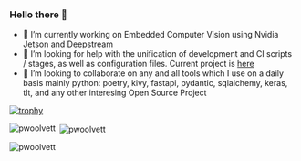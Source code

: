 ### Hello there 👋

- 🔭 I’m currently working on Embedded Computer Vision using Nvidia Jetson and Deepstream
- 🤔 I’m looking for help with the unification of development and CI scripts / stages, as well as configuration files. Current project is [here](https://github.com/pwoolvett/drytoml/)
- 👯 I’m looking to collaborate on any and all tools which I use on a daily basis mainly python: poetry, kivy, fastapi, pydantic, sqlalchemy, keras, tlt, and any other interesing Open Source Project

[![trophy](https://github-profile-trophy.vercel.app/?username=pwoolvett&no-frame=true&no-bg=true&theme=darkhub&title=Commit,PR,Repo,Issue)](https://github.com/ryo-ma/github-profile-trophy)



<p><img align="left" src="https://github-readme-stats.vercel.app/api/top-langs?username=pwoolvett&show_icons=true&locale=en&layout=compact" alt="pwoolvett" /></p>

<p>&nbsp;<img align="center" src="https://github-readme-stats.vercel.app/api?username=pwoolvett&show_icons=true&locale=en" alt="pwoolvett" /></p>

<p><img align="center" src="https://github-readme-streak-stats.herokuapp.com/?user=pwoolvett&" alt="pwoolvett" /></p>



<!--
**pwoolvett/pwoolvett** is a ✨ _special_ ✨ repository because its `README.md` (this file) appears on your GitHub profile.

Here are some ideas to get you started:


- 🌱 I’m currently learning ...


- 💬 Ask me about ...

- 😄 Pronouns: ...
- ⚡ Fun fact: ...
-->
